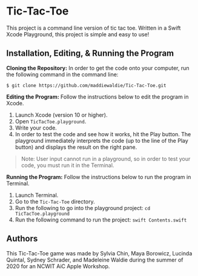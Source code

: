 # Tic-Tac-Toe

This project is a command line version of tic tac toe. Written in a Swift Xcode Playground, this project is simple and easy to use!

## Installation, Editing, & Running the Program

**Cloning the Repository:** In order to get the code onto your computer, run the following command in the command line:

```
$ git clone https://github.com/maddiewaldie/Tic-Tac-Toe.git
```

**Editing the Program:** Follow the instructions below to edit the program in Xcode.

1. Launch Xcode (version 10 or higher).
2. Open `TicTacToe.playground`.
3. Write your code.
4. In order to test the code and see how it works, hit the Play button. The playground immediately interprets the code (up to the line of the Play button) and displays the result on the right pane.
> Note: User input cannot run in a playground, so in order to test your code, you must run it in the Terminal.

**Running the Program:** Follow the instructions below to run the program in Terminal.

1. Launch Terminal.
2. Go to the `Tic-Tac-Toe` directory.
3. Run the following to go into the playground project: `cd TicTacToe.playground`
4. Run the following command to run the project: `swift Contents.swift`

## Authors

This Tic-Tac-Toe game was made by Sylvia Chin, Maya Borowicz, Lucinda Quintal, Sydney Schrader, and Madeleine Waldie during the summer of 2020 for an NCWIT AiC Apple Workshop.
